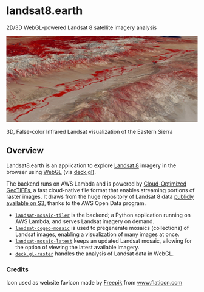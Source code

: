 # landsat8.earth

2D/3D WebGL-powered Landsat 8 satellite imagery analysis

[![](./assets/eastern_sierra_false_color.jpg)](https://landsat8.earth)

3D, False-color Infrared Landsat visualization of the Eastern Sierra

## Overview

Landsat8.earth is an application to explore [Landsat 8][landsat8] imagery in the
browser using [WebGL][webgl] (via [deck.gl][deck.gl]).

The backend runs on AWS Lambda and is powered by [Cloud-Optimized
GeoTIFFs][cogeo], a fast cloud-native file format that enables streaming
portions of raster images. It draws from the huge repository of Landsat 8 data
[publicly available on S3][landsat8-aws], thanks to the AWS Open Data program.

- [`landsat-mosaic-tiler`][landsat-mosaic-tiler] is the backend; a Python
  application running on AWS Lambda, and serves Landsat imagery on demand.
- [`landsat-cogeo-mosaic`][landsat-cogeo-mosaic] is used to pregenerate mosaics
  (collections) of Landsat images, enabling a visualization of many images at
  once.
- [`landsat-mosaic-latest`][landsat-mosaic-latest] keeps an updated Landsat
  mosaic, allowing for the option of viewing the latest available imagery.
- [`deck.gl-raster`][deck.gl-raster] handles the analysis of Landsat data in WebGL.

[landsat8]: https://www.usgs.gov/land-resources/nli/landsat/landsat-8?qt-science_support_page_related_con=0#qt-science_support_page_related_con
[webgl]: https://developer.mozilla.org/en-US/docs/Web/API/WebGL_API
[deck.gl]: https://deck.gl
[cogeo]: https://cogeo.org
[landsat8-aws]: https://registry.opendata.aws/landsat-8/

[landsat-mosaic-tiler]: https://github.com/kylebarron/landsat-mosaic-tiler
[landsat-cogeo-mosaic]: https://github.com/kylebarron/landsat-cogeo-mosaic
[landsat-mosaic-latest]: https://github.com/kylebarron/landsat-mosaic-latest
[deck.gl-raster]: https://github.com/kylebarron/deck.gl-raster/


### Credits

<div>Icon used as website favicon made by <a href="https://www.flaticon.com/authors/freepik" title="Freepik">Freepik</a> from <a href="https://www.flaticon.com/" title="Flaticon">www.flaticon.com</a></div>
